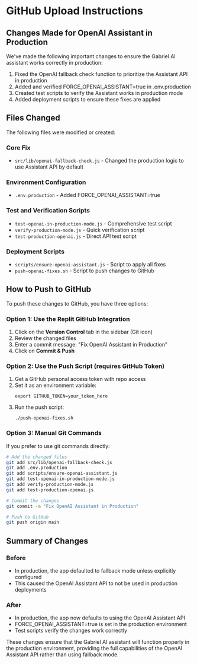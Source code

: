 # GitHub Upload Instructions

## Changes Made for OpenAI Assistant in Production

We've made the following important changes to ensure the Gabriel AI assistant works correctly in production:

1. Fixed the OpenAI fallback check function to prioritize the Assistant API in production
2. Added and verified FORCE_OPENAI_ASSISTANT=true in .env.production
3. Created test scripts to verify the Assistant works in production mode
4. Added deployment scripts to ensure these fixes are applied

## Files Changed

The following files were modified or created:

### Core Fix
- `src/lib/openai-fallback-check.js` - Changed the production logic to use Assistant API by default

### Environment Configuration
- `.env.production` - Added FORCE_OPENAI_ASSISTANT=true

### Test and Verification Scripts
- `test-openai-in-production-mode.js` - Comprehensive test script
- `verify-production-mode.js` - Quick verification script
- `test-production-openai.js` - Direct API test script

### Deployment Scripts
- `scripts/ensure-openai-assistant.js` - Script to apply all fixes
- `push-openai-fixes.sh` - Script to push changes to GitHub

## How to Push to GitHub

To push these changes to GitHub, you have three options:

### Option 1: Use the Replit GitHub Integration

1. Click on the **Version Control** tab in the sidebar (Git icon)
2. Review the changed files
3. Enter a commit message: "Fix OpenAI Assistant in Production"
4. Click on **Commit & Push**

### Option 2: Use the Push Script (requires GitHub Token)

1. Get a GitHub personal access token with repo access
2. Set it as an environment variable:
   ```
   export GITHUB_TOKEN=your_token_here
   ```
3. Run the push script:
   ```
   ./push-openai-fixes.sh
   ```

### Option 3: Manual Git Commands

If you prefer to use git commands directly:

```bash
# Add the changed files
git add src/lib/openai-fallback-check.js
git add .env.production
git add scripts/ensure-openai-assistant.js
git add test-openai-in-production-mode.js
git add verify-production-mode.js
git add test-production-openai.js

# Commit the changes
git commit -m "Fix OpenAI Assistant in Production"

# Push to GitHub
git push origin main
```

## Summary of Changes

### Before
- In production, the app defaulted to fallback mode unless explicitly configured
- This caused the OpenAI Assistant API to not be used in production deployments

### After
- In production, the app now defaults to using the OpenAI Assistant API
- FORCE_OPENAI_ASSISTANT=true is set in the production environment
- Test scripts verify the changes work correctly

These changes ensure that the Gabriel AI assistant will function properly in the production environment, providing the full capabilities of the OpenAI Assistant API rather than using fallback mode.
